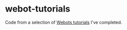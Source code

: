# webot-tutorials
Code from a selection of [Webots tutorials](https://cyberbotics.com/doc/guide/tutorials) I've completed.
